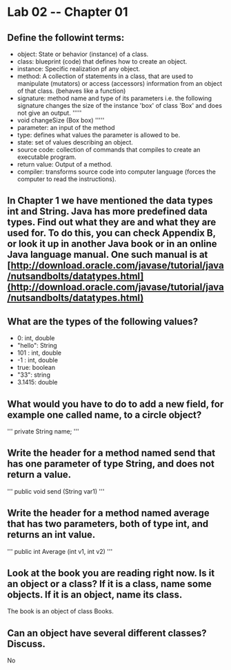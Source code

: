 # Lab 02 -- Chapter 01

## Define the followint terms:
* object: State or behavior (instance) of a class.
* class: blueprint (code) that defines how to create an object.
* instance: Specific realization pf any object.
* method: A collection of statements in a class, that are used to manipulate (mutators) or access (accessors) information from an object of that class. (behaves like a function)
* signature: method name and type of its parameters i.e. the following signature changes the size of the instance 'box' of class 'Box' and does not give an output.
'''''
* void changeSize (Box box)
'''''
* parameter: an input of the method
* type: defines what values the parameter is allowed to be. 
* state: set of values describing an object.
* source code: collection of commands that compiles to create an executable program.
* return value: Output of a method.
* compiler: transforms source code into computer language (forces the computer to read the instructions).

## In Chapter 1 we have mentioned the data types int and String. Java has more predefined data types. Find out what they are and what they are used for. To do this, you can check Appendix B, or look it up in another Java book or in an online Java language manual. One such manual is at [http://download.oracle.com/javase/tutorial/java/nutsandbolts/datatypes.html](http://download.oracle.com/javase/tutorial/java/nutsandbolts/datatypes.html)

## What are the types of the following values?

* 0: int, double
* "hello": String
* 101 : int, double
* -1 : int, double
* true: boolean
* "33": string
* 3.1415:  double

## What would you have to do to add a new field, for example one called name, to a circle object?
'''
private String name;
'''
## Write the header for a method named send that has one parameter of type String, and does not return a value.
'''
public void send (String var1) 
'''
  
## Write the header for a method named average that has two parameters, both of type int, and returns an int value.
'''
public int Average (int v1, int v2)
'''
## Look at the book you are reading right now. Is it an object or a class? If it is a class, name some objects. If it is an object, name its class.
The book is an object of class Books. 

## Can an object have several different classes? Discuss.
No
